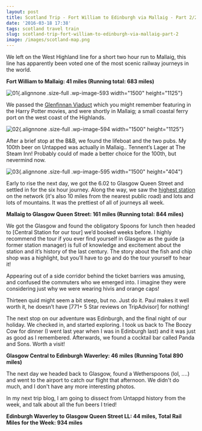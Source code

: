 ```yaml
---
layout: post
title: Scotland Trip - Fort William to Edinburgh via Mallaig - Part 2/2
date: '2016-03-18 17:38'
tags: scotland travel train
slug: scotland-trip-fort-william-to-edinburgh-via-mallaig-part-2
image: /images/scotland-map.png
---
```


We left on the West Highland line for a short two hour run to Mallaig, this line has apparently been voted one of the most scenic railway journeys in the world.

**Fort William to Mallaig: 41 miles (Running total: 683 miles)**

![01](https://jamesleighton.files.wordpress.com/2016/11/012.jpg){.alignnone .size-full .wp-image-593 width="1500" height="1125"}

We passed the [Glenfinnan Viaduct](https://en.wikipedia.org/wiki/Glenfinnan_Viaduct) which you might remember featuring in the Harry Potter movies, and were shortly in Mallaig; a small coastal ferry port on the west coast of the Highlands.

![02](https://jamesleighton.files.wordpress.com/2016/11/022.jpg){.alignnone .size-full .wp-image-594 width="1500" height="1125"}

After a brief stop at the B&B, we found the lifeboat and the two pubs. My 100th beer on Untapped was actually in Mallaig.. Tennent’s Lager at The Steam Inn! Probably could of made a better choice for the 100th, but nevermind now.

![03](https://jamesleighton.files.wordpress.com/2016/11/032.jpg){.alignnone .size-full .wp-image-595 width="1500" height="404"}

Early to rise the next day, we got the 6.02 to Glasgow Queen Street and settled in for the six hour journey. Along the way, we saw the [highest station](https://en.wikipedia.org/wiki/Corrour_railway_station) on the network (it's also 10 miles from the nearest public road) and lots and lots of mountains. It was the prettiest of all of journeys all week.

**Mallaig to Glasgow Queen Street: 161 miles (Running total: 844 miles)**

We got the Glasgow and found the obligatory Spoons for lunch then headed to \[Central Station for our tour\] we’d booked weeks before. I highly recommend the tour if you ever find yourself in Glasgow as the guide (a former station manager) is full of knowledge and excitement about the station and it’s history of the last century. The story about the fish and chip shop was a highlight, but you’ll have to go and do the tour yourself to hear it!

Appearing out of a side corridor behind the ticket barriers was amusing, and confused the commuters who we emerged into. I imagine they were considering just why we were wearing hivis and orange caps!


Thirteen quid might seem a bit steep, but no. Just do it. Paul makes it well worth it, he doesn’t have \[771+ 5 Star reviews on TripAdvisor\] for nothing!

The next stop on our adventure was Edinburgh, and the final night of our holiday. We checked in, and started exploring. I took us back to The Boozy Cow for dinner (I went last year when I was in Edinburgh last) and it was just as good as I remembered. Afterwards, we found a cocktail bar called Panda and Sons. Worth a visit!

**Glasgow Central to Edinburgh Waverley: 46 miles (Running Total 890 miles)**

The next day we headed back to Glasgow, found a Wetherspoons (lol, ....) and went to the airport to catch our flight that afternoon. We didn't do much, and I don't have any more interesting photos.

In my next trip blog, I am going to dissect from Untappd history from the week, and talk about all the fun beers I tried!

**Edinburgh Waverley to Glasgow Queen Street LL: 44 miles, Total Rail Miles for the Week: 934 miles**
